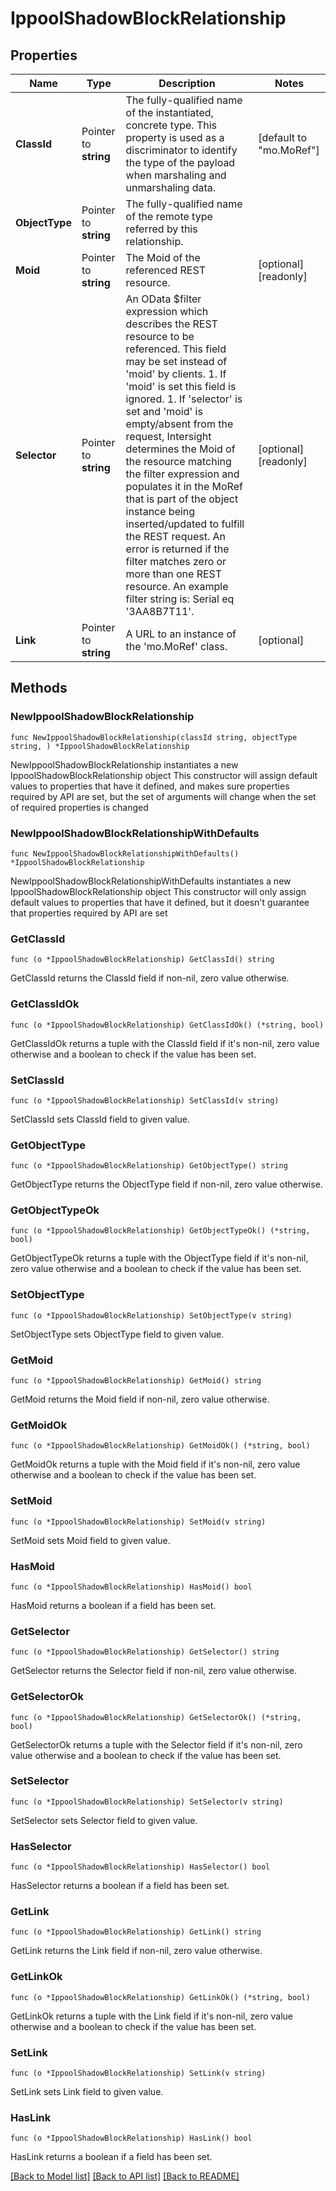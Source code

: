 # IppoolShadowBlockRelationship

## Properties

Name | Type | Description | Notes
------------ | ------------- | ------------- | -------------
**ClassId** | Pointer to **string** | The fully-qualified name of the instantiated, concrete type. This property is used as a discriminator to identify the type of the payload when marshaling and unmarshaling data. | [default to "mo.MoRef"]
**ObjectType** | Pointer to **string** | The fully-qualified name of the remote type referred by this relationship. | 
**Moid** | Pointer to **string** | The Moid of the referenced REST resource. | [optional] [readonly] 
**Selector** | Pointer to **string** | An OData $filter expression which describes the REST resource to be referenced. This field may be set instead of &#39;moid&#39; by clients. 1. If &#39;moid&#39; is set this field is ignored. 1. If &#39;selector&#39; is set and &#39;moid&#39; is empty/absent from the request, Intersight determines the Moid of the resource matching the filter expression and populates it in the MoRef that is part of the object instance being inserted/updated to fulfill the REST request. An error is returned if the filter matches zero or more than one REST resource. An example filter string is: Serial eq &#39;3AA8B7T11&#39;. | [optional] [readonly] 
**Link** | Pointer to **string** | A URL to an instance of the &#39;mo.MoRef&#39; class. | [optional] 

## Methods

### NewIppoolShadowBlockRelationship

`func NewIppoolShadowBlockRelationship(classId string, objectType string, ) *IppoolShadowBlockRelationship`

NewIppoolShadowBlockRelationship instantiates a new IppoolShadowBlockRelationship object
This constructor will assign default values to properties that have it defined,
and makes sure properties required by API are set, but the set of arguments
will change when the set of required properties is changed

### NewIppoolShadowBlockRelationshipWithDefaults

`func NewIppoolShadowBlockRelationshipWithDefaults() *IppoolShadowBlockRelationship`

NewIppoolShadowBlockRelationshipWithDefaults instantiates a new IppoolShadowBlockRelationship object
This constructor will only assign default values to properties that have it defined,
but it doesn't guarantee that properties required by API are set

### GetClassId

`func (o *IppoolShadowBlockRelationship) GetClassId() string`

GetClassId returns the ClassId field if non-nil, zero value otherwise.

### GetClassIdOk

`func (o *IppoolShadowBlockRelationship) GetClassIdOk() (*string, bool)`

GetClassIdOk returns a tuple with the ClassId field if it's non-nil, zero value otherwise
and a boolean to check if the value has been set.

### SetClassId

`func (o *IppoolShadowBlockRelationship) SetClassId(v string)`

SetClassId sets ClassId field to given value.


### GetObjectType

`func (o *IppoolShadowBlockRelationship) GetObjectType() string`

GetObjectType returns the ObjectType field if non-nil, zero value otherwise.

### GetObjectTypeOk

`func (o *IppoolShadowBlockRelationship) GetObjectTypeOk() (*string, bool)`

GetObjectTypeOk returns a tuple with the ObjectType field if it's non-nil, zero value otherwise
and a boolean to check if the value has been set.

### SetObjectType

`func (o *IppoolShadowBlockRelationship) SetObjectType(v string)`

SetObjectType sets ObjectType field to given value.


### GetMoid

`func (o *IppoolShadowBlockRelationship) GetMoid() string`

GetMoid returns the Moid field if non-nil, zero value otherwise.

### GetMoidOk

`func (o *IppoolShadowBlockRelationship) GetMoidOk() (*string, bool)`

GetMoidOk returns a tuple with the Moid field if it's non-nil, zero value otherwise
and a boolean to check if the value has been set.

### SetMoid

`func (o *IppoolShadowBlockRelationship) SetMoid(v string)`

SetMoid sets Moid field to given value.

### HasMoid

`func (o *IppoolShadowBlockRelationship) HasMoid() bool`

HasMoid returns a boolean if a field has been set.

### GetSelector

`func (o *IppoolShadowBlockRelationship) GetSelector() string`

GetSelector returns the Selector field if non-nil, zero value otherwise.

### GetSelectorOk

`func (o *IppoolShadowBlockRelationship) GetSelectorOk() (*string, bool)`

GetSelectorOk returns a tuple with the Selector field if it's non-nil, zero value otherwise
and a boolean to check if the value has been set.

### SetSelector

`func (o *IppoolShadowBlockRelationship) SetSelector(v string)`

SetSelector sets Selector field to given value.

### HasSelector

`func (o *IppoolShadowBlockRelationship) HasSelector() bool`

HasSelector returns a boolean if a field has been set.

### GetLink

`func (o *IppoolShadowBlockRelationship) GetLink() string`

GetLink returns the Link field if non-nil, zero value otherwise.

### GetLinkOk

`func (o *IppoolShadowBlockRelationship) GetLinkOk() (*string, bool)`

GetLinkOk returns a tuple with the Link field if it's non-nil, zero value otherwise
and a boolean to check if the value has been set.

### SetLink

`func (o *IppoolShadowBlockRelationship) SetLink(v string)`

SetLink sets Link field to given value.

### HasLink

`func (o *IppoolShadowBlockRelationship) HasLink() bool`

HasLink returns a boolean if a field has been set.


[[Back to Model list]](../README.md#documentation-for-models) [[Back to API list]](../README.md#documentation-for-api-endpoints) [[Back to README]](../README.md)


